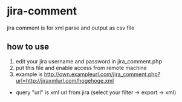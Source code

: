 # jira-comment
jira comment is for xml parse and output as csv file

## how to use 
1. edit your jira username and password in jira_comment.php
2. put this file and enable access from remote machine
3. example is http://own.exampleurl.com/jira_comment.php?url=http://jiraxmlurl.com/hogehoge.xml
  - query "url" is xml url from jira (select your filter -> export -> xml)
